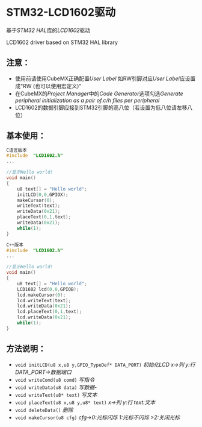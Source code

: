 # STM32-LCD1602驱动
基于*STM32 HAL*库的*LCD1602*驱动

LCD1602 driver based on STM32 HAL library

## 注意：
- 使用前请使用CubeMX正确配置*User Label* 如RW引脚对应*User Label*应设置成"RW (也可以使用宏定义)"
- 在CubeMX的*Project Manager*中的*Code Generator*选项勾选*Generate peripheral initialization as a pair of.c/h files per peripheral*
- LCD1602的数据引脚应接到STM32引脚的高八位（若设置为低八位请左移八位）

## 基本使用：
``` C
C语言版本
#include  "LCD1602.h" 
...

//显示Hello world!
void main()
{
	u8 text[] = "Hello world";
  	initLCD(0,0,GPIOX);
  	makeCursor(0);
  	writeText(text);
  	writeData(0x21);
  	placeText(0,1,text);
  	writeData(0x21);
	while(1);
}
```
``` C++
C++版本
#include  "LCD1602.h" 
...

//显示Hello world!
void main()
{
	u8 text[] = "Hello world";
  	LCD1602 lcd(0,0,GPIOB);
  	lcd.makeCursor(0);
  	lcd.writeText(text);
  	lcd.writeData(0x21);
  	lcd.placeText(0,1,text);
  	lcd.writeData(0x21);
	while(1);
}
```
## 方法说明：
- ```void initLCD(u8 x,u8 y,GPIO_TypeDef* DATA_PORT)```	*初始化LCD x->列 y:行 DATA_PORT->数据端口*
- ```void writeComd(u8 comd)``` 		*写指令*
- ```void writeData(u8 data)```		*写数据*- 
- ```void writeText(u8* text)```		*写文本*
- ```void placeText(u8 x,u8 y,u8* text)``` *x->列 y:行 text:文本*
- ```void deleteData()```					*删除*
- ```void makeCursor(u8 cfg)```	*cfg->0:光标闪烁 1:光标不闪烁 >2:关闭光标*